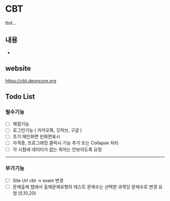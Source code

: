 # CBT 
tbd...

## 내용
- 

## website
https://cbt.devncore.org

## Todo List
### 필수기능
- [ ]  채점기능
- [ ]  로그인기능 ( 카카오톡, 깃허브, 구글 )
- [ ]  초기 메인화면 빈화면표시
- [ ]  자격증, 프로그래밍 클릭시 기능 추가 또는 Collapse 처리
- [ ]  각 시험에 데이터가 없는 회차는 안보이도록 요청

------
### 부가기능
- [ ]  Site Url cbt -> exam 변경
- [ ]  문제출제 탭에서 출제문제유형의 테스트 문제수는 선택한 과목당 문제수로 변경 요청 (5,10,20)
